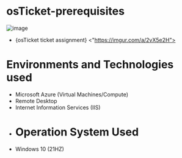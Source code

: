 # osTicket-prerequisites
![image](https://user-images.githubusercontent.com/123419385/214712635-bd3e4f91-bd56-42c6-98aa-85aaac1dcdfb.png)
  - {osTicket ticket assignment} <"https://imgur.com/a/2vX5e2H">
  # Environments and Technologies used
- Microsoft Azure (Virtual Machines/Compute)
- Remote Desktop
- Internet Information Services (IIS)
- # Operation System Used
- Windows 10 (21HZ)
